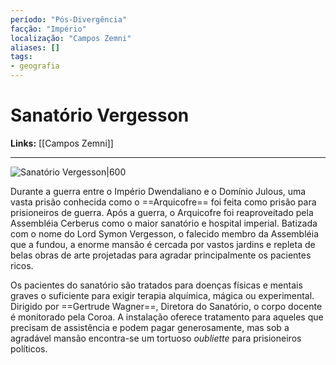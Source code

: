 ```yaml
---
período: "Pós-Divergência"
facção: "Império"
localização: "Campos Zemni"
aliases: []
tags:
- geografia
---
```


# **Sanatório Vergesson**

**Links:** [[Campos Zemni]]

---
![Sanatório Vergesson|600](https://github.com/Iago31/Exandria-Players/blob/master/assets/Sanat%C3%B3rio.png?raw=true)

Durante a guerra entre o Império Dwendaliano e o Domínio Julous, uma vasta prisão conhecida como o ==Arquicofre== foi feita como prisão para prisioneiros de guerra. Após a guerra, o Arquicofre foi reaproveitado pela Assembléia Cerberus como o maior sanatório e hospital imperial. Batizada com o nome do Lord Symon Vergesson, o falecido membro da Assembléia que a fundou, a enorme mansão é cercada por vastos jardins e repleta de belas obras de arte projetadas para agradar principalmente os pacientes ricos.

Os pacientes do sanatório são tratados para doenças físicas e mentais graves o suficiente para exigir terapia alquímica, mágica ou experimental. Dirigido por ==Gertrude Wagner==, Diretora do Sanatório, o corpo docente é monitorado pela Coroa. A instalação oferece tratamento para aqueles que precisam de assistência e podem pagar generosamente, mas sob a agradável mansão encontra-se um tortuoso *oubliette* para prisioneiros políticos.